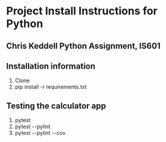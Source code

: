 # Project Install Instructions for Python
## Chris Keddell Python Assignment, IS601

## Installation information
 
1. Clone 
2. pip install -r requirements.txt

## Testing the calculator app
1. pytest
2. pytest --pylint
3. pytest --pylint --cov